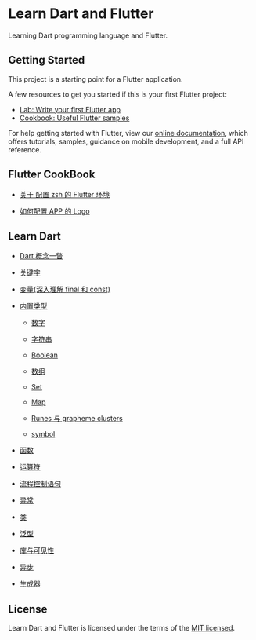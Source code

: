 # Learn Dart and Flutter

Learning Dart programming language and Flutter.

## Getting Started

This project is a starting point for a Flutter application.

A few resources to get you started if this is your first Flutter project:

- [Lab: Write your first Flutter app](https://flutter.dev/docs/get-started/codelab)
- [Cookbook: Useful Flutter samples](https://flutter.dev/docs/cookbook)

For help getting started with Flutter, view our
[online documentation](https://flutter.dev/docs), which offers tutorials,
samples, guidance on mobile development, and a full API reference.

## Flutter CookBook

- [关于 配置 zsh 的 Flutter 环境](./documents/flutter-cookbook/zsh-config.md)

- [如何配置 APP 的 Logo](./documents/flutter-cookbook/change-app-launcher-name.md)

## Learn Dart

- [Dart 概念一瞥](./documents/learn-dart/Concepts)

- [关键字](./documents/learn-dart/Keywords/keywords.md)

- [变量(深入理解 final 和 const)](./documents/learn-dart/Variables)

- [内置类型](./documents/learn-dart/Built-in-types)

  - [数字](./documents/learn-dart/Built-in-types/numbers.dart)

  - [字符串](./documents/learn-dart/Built-in-types/strings.dart)

  - [Boolean](./documents/learn-dart/Built-in-types/booleans.dart)

  - [数组](./documents/learn-dart/Built-in-types/lists.dart)

  - [Set](./documents/learn-dart/Built-in-types/sets.dart)

  - [Map](./documents/learn-dart/Built-in-types/map.dart)

  - [Runes 与 grapheme clusters](./documents/learn-dart/Built-in-types/runes_and_grapheme_clusters.dart)

  - [symbol](./documents/learn-dart/Built-in-types/symbol.dart)

- [函数](./documents/learn-dart/Functions)

- [运算符](./documents/learn-dart/Operators)

- [流程控制语句](./documents/learn-dart/Control-flow-statements)

- [异常](./documents/learn-dart/Exceptions)

- [类](./documents/learn-dart/Classes)

- [泛型](./documents/learn-dart/Generics)

- [库与可见性](./documents/learn-dart/Libraries-and-visibility)

- [异步](./documents/learn-dart/Asynchronous)

- [生成器](./documents/learn-dart/Generator)

## License

Learn Dart and Flutter is licensed under the terms of the [MIT licensed](https://opensource.org/licenses/MIT).
